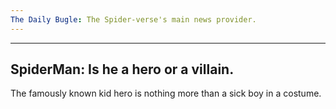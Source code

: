 ```yaml
---
The Daily Bugle: The Spider-verse's main news provider.
---
```

---
SpiderMan: Is he a hero or a villain.
---
The famously known kid hero is nothing more than a sick boy in a costume.
